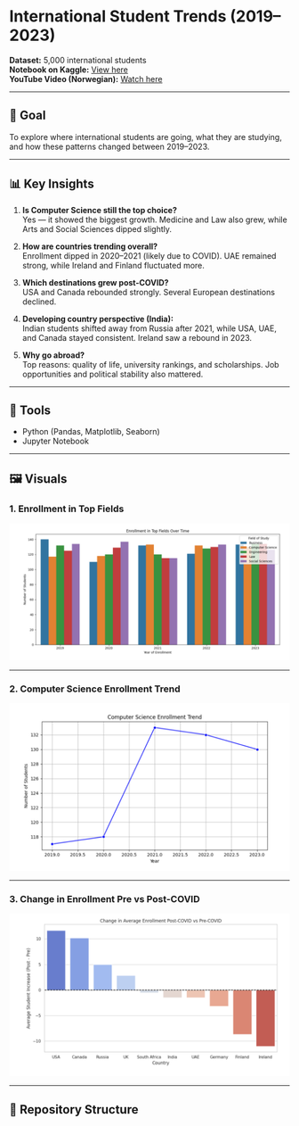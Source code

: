 # International Student Trends (2019–2023)

**Dataset:** 5,000 international students  
**Notebook on Kaggle:** [View here](https://lnkd.in/dTi77JiD)  
**YouTube Video (Norwegian):** [Watch here](https://lnkd.in/dB98eKNu)

---

## 📌 Goal
To explore where international students are going, what they are studying, and how these patterns changed between 2019–2023.  

---

## 📊 Key Insights
1. **Is Computer Science still the top choice?**  
   Yes — it showed the biggest growth. Medicine and Law also grew, while Arts and Social Sciences dipped slightly.  

2. **How are countries trending overall?**  
   Enrollment dipped in 2020–2021 (likely due to COVID). UAE remained strong, while Ireland and Finland fluctuated more.  

3. **Which destinations grew post-COVID?**  
   USA and Canada rebounded strongly. Several European destinations declined.  

4. **Developing country perspective (India):**  
   Indian students shifted away from Russia after 2021, while USA, UAE, and Canada stayed consistent. Ireland saw a rebound in 2023.  

5. **Why go abroad?**  
   Top reasons: quality of life, university rankings, and scholarships. Job opportunities and political stability also mattered.  

---

## 🔧 Tools
- Python (Pandas, Matplotlib, Seaborn)  
- Jupyter Notebook  

---

## 🖼️ Visuals

### 1. Enrollment in Top Fields
![Enrollment in Top Fields](images/enrollment-in-top-fields.png)  

---

### 2. Computer Science Enrollment Trend
![Computer Science Enrollment Trend](images/compsci-enrollment-trend.png)  


---

### 3. Change in Enrollment Pre vs Post-COVID
![Change Pre vs Post COVID](images/change-pre-post-covid.png)  

---

## 📂 Repository Structure

